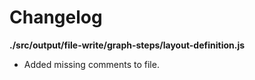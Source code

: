 # Changelog

**./src/output/file-write/graph-steps/layout-definition.js**
* Added missing comments to file.
